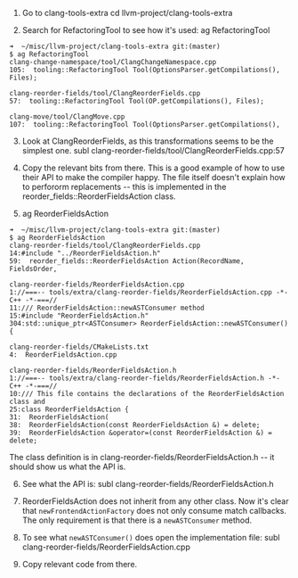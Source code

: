 1. Go to clang-tools-extra
   cd llvm-project/clang-tools-extra

2. Search for RefactoringTool to see how it's used:
   ag RefactoringTool

```
➜  ~/misc/llvm-project/clang-tools-extra git:(master) 
$ ag RefactoringTool                           
clang-change-namespace/tool/ClangChangeNamespace.cpp
105:  tooling::RefactoringTool Tool(OptionsParser.getCompilations(), Files);

clang-reorder-fields/tool/ClangReorderFields.cpp
57:  tooling::RefactoringTool Tool(OP.getCompilations(), Files);

clang-move/tool/ClangMove.cpp
107:  tooling::RefactoringTool Tool(OptionsParser.getCompilations(),
```

3. Look at ClangReorderFields, as this transformations seems to be the simplest one.
   subl clang-reorder-fields/tool/ClangReorderFields.cpp:57

4. Copy the relevant bits from there. This is a good example of how to use their API to make
   the compiler happy. The file itself doesn't explain how to perfororm replacements -- this is
   implemented in the reorder_fields::ReorderFieldsAction class.

5. ag ReorderFieldsAction

```
➜  ~/misc/llvm-project/clang-tools-extra git:(master) 
$ ag ReorderFieldsAction
clang-reorder-fields/tool/ClangReorderFields.cpp
14:#include "../ReorderFieldsAction.h"
59:  reorder_fields::ReorderFieldsAction Action(RecordName, FieldsOrder,

clang-reorder-fields/ReorderFieldsAction.cpp
1://===-- tools/extra/clang-reorder-fields/ReorderFieldsAction.cpp -*- C++ -*-===//
11:/// ReorderFieldsAction::newASTConsumer method
15:#include "ReorderFieldsAction.h"
304:std::unique_ptr<ASTConsumer> ReorderFieldsAction::newASTConsumer() {

clang-reorder-fields/CMakeLists.txt
4:  ReorderFieldsAction.cpp

clang-reorder-fields/ReorderFieldsAction.h
1://===-- tools/extra/clang-reorder-fields/ReorderFieldsAction.h -*- C++ -*-===//
10:/// This file contains the declarations of the ReorderFieldsAction class and
25:class ReorderFieldsAction {
31:  ReorderFieldsAction(
38:  ReorderFieldsAction(const ReorderFieldsAction &) = delete;
39:  ReorderFieldsAction &operator=(const ReorderFieldsAction &) = delete;
```

The class definition is in clang-reorder-fields/ReorderFieldsAction.h -- it should show us what the API is.

6. See what the API is:
   subl clang-reorder-fields/ReorderFieldsAction.h

7. ReorderFieldsAction does not inherit from any other class. Now it's clear that `newFrontendActionFactory` does not only consume match callbacks. The only requirement is that there is a `newASTConsumer` method.

8. To see what `newASTConsumer()` does open the implementation file:
   subl clang-reorder-fields/ReorderFieldsAction.cpp

9. Copy relevant code from there.

